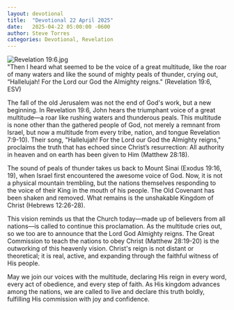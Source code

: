 ```yaml
---
layout: devotional
title:  "Devotional 22 April 2025"
date:   2025-04-22 05:00:00 -0600
author: Steve Torres
categories: Devotional, Revelation
---
```

<img src="https://sitemedia.esteeb.com/file/esteebcomsitemedia/devotional_images/Revelation/Rev-19_6.jpg?raw=true" alt="Revelation 19:6.jpg" style="max-width: 100%; height: auto;">

<div class="scripture">
  "Then I heard what seemed to be the voice of a great multitude, like the roar of many waters and like the sound of mighty peals of thunder, crying out, “Hallelujah! For the Lord our God the Almighty reigns." (Revelation 19:6, ESV)
</div>

The fall of the old Jerusalem was not the end of God's work, but a new beginning. In Revelation 19:6, John hears the triumphant voice of a great multitude—a roar like rushing waters and thunderous peals. This multitude is none other than the gathered people of God, not merely a remnant from Israel, but now a multitude from every tribe, nation, and tongue Revelation 7:9-10). Their song, "Hallelujah! For the Lord our God the Almighty reigns," proclaims the truth that has echoed since Christ’s resurrection: All authority in heaven and on earth has been given to Him (Matthew 28:18).

The sound of peals of thunder takes us back to Mount Sinai (Exodus 19:16, 19), when Israel first encountered the awesome voice of God. Now, it is not a physical mountain trembling, but the nations themselves responding to the voice of their King in the mouth of his people. The Old Covenant has been shaken and removed. What remains is the unshakable Kingdom of Christ (Hebrews 12:26-28).

This vision reminds us that the Church today—made up of believers from all nations—is called to continue this proclamation. As the multitude cries out, so we too are to announce that the Lord God Almighty reigns. The Great Commission to teach the nations to obey Christ (Matthew 28:19-20) is the outworking of this heavenly vision. Christ's reign is not distant or theoretical; it is real, active, and expanding through the faithful witness of His people.

May we join our voices with the multitude, declaring His reign in every word, every act of obedience, and every step of faith. As His kingdom advances among the nations, we are called to live and declare this truth boldly, fulfilling His commission with joy and confidence.
